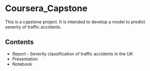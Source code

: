 # Coursera_Capstone
This is a capstone project. It is intended to develop a model to predict severity of traffic accidents.
## Contents
- Report - Severity classification of traffic accidents in the UK
- Presentation
- Notebook
